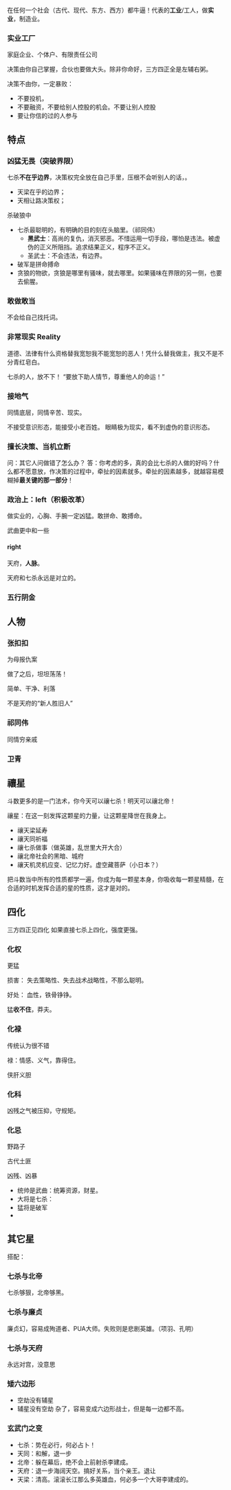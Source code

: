 在任何一个社会（古代、现代、东方、西方）都牛逼！代表的**工业**/工人，做**实业**，制造业。

### 实业工厂

家庭企业、个体户、有限责任公司

决策由你自己掌握，合伙也要做大头。除非你命好，三方四正全是左辅右粥。

决策不由你，一定暴败：
- 不要投机， 
- 不要融资，不要给别人控股的机会。不要让别人控股
- 要让你信的过的人参与






## 特点

### 凶猛无畏（突破界限）

七杀**不在乎边界**，决策权完全放在自己手里，压根不会听别人的话，。
- 天梁在乎的边界；
- 天相让路决策权；

杀破狼中
- 七杀最聪明的，有明确的目的刻在头脑里。（祁同伟）
	- **黑武士**：高尚的复仇，消灭邪恶。不惜运用一切手段，哪怕是违法。被虚伪的正义所阻挡。追求结果正义，程序不正义。
	- 圣武士：不会违法，有边界。
- 破军是拼命搏命
- 贪狼的物欲，贪狼是哪里有骚味，就去哪里。如果骚味在界限的另一侧，也要去偷腥。

### 敢做敢当

 不会给自己找托词。

### 非常现实 Reality

道德、法律有什么资格替我宽恕我不能宽恕的恶人！凭什么替我做主，我又不是不分青红皂白。

七杀的人，放不下！
“要放下助人情节，尊重他人的命运！”

### 接地气

同情底层，同情辛苦、现实。

不接受意识形态，能接受小老百姓。
眼睛极为现实，看不到虚伪的意识形态。

### 擅长决策、当机立断

问：其它人问做错了怎么办？
答：你考虑的多，真的会比七杀的人做的好吗？什么都不愿意放，作决策的过程中，牵扯的因素就多。牵扯的因素越多，就越容易模糊掉**最关键的那一部分**！

### 政治上：left（积极改革）

做实业的，心胸、手腕一定凶猛。敢拼命、敢搏命。

武曲更中和一些
#### right

天府，**人脉**。

天府和七杀永远是对立的。

### 五行阴金


## 人物

### 张扣扣

为母报仇案

做了之后，坦坦荡荡！

简单、干净、利落

不是天府的“新人胜旧人”

### 祁同伟

同情穷亲戚

### 卫青



## 禳星

斗数更多的是一门法术，你今天可以禳七杀！明天可以禳北帝！

禳星：在这一刻发挥这颗星的力量，让这颗星降世在我身上。
- 禳天梁延寿
- 禳天同祈福
- 禳七杀做事（做英雄，乱世里大开大合）
- 禳北帝社会的黑暗、城府
- 禳天机灵机应变、记忆力好。虚空藏菩萨（小日本？）

把斗数当中所有的性质都学一遍，你成为每一颗星本身，你吸收每一颗星精髓，在合适的时机发挥合适的星的性质，这才是对的。




## 四化

三方四正见四化
如果直接七杀上四化，强度更强。

### 化权
更猛

损害：
失去策略性、失去战术战略性，不那么聪明。

好处：
血性，铁骨铮铮。

猛**收不住**，莽夫。

### 化禄

传统认为很不错

禄：情感、义气，靠得住。

侠肝义胆

### 化科

凶残之气被压抑，守规矩。

### 化忌

野路子

古代土匪

凶残、凶暴


- 统帅是武曲：统筹资源，财星。
- 大将是七杀：
- 猛将是破军
- 
## 其它星

搭配：
### 七杀与北帝
七杀够狠，北帝够黑。

### 七杀与廉贞
廉贞幻，容易成殉道者、PUA大师。失败则是悲剧英雄。（项羽、孔明）

### 七杀与天府

永远对宫，没意思

### 矮六边形

- 空劫没有辅星
- 辅星没有空劫
杂了，容易变成六边形战士，但是每一边都不高。

### 玄武门之变

- 七杀：势在必行，何必占卜！
- 天同：和解，退一步
- 北帝：躲在幕后，绝不会上前射杀李建成。
- 天府：退一步海阔天空。搞好关系，当个亲王。退让
- 天梁：清高。滚滚长江那么多英雄血，何必多一个大哥李建成的。